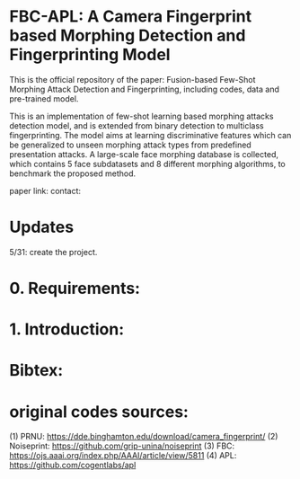 # FBC-APL: A Camera Fingerprint based Morphing Detection and Fingerprinting Model
This is the official repository of the paper: Fusion-based Few-Shot Morphing Attack Detection and Fingerprinting, including codes, data and pre-trained model.

This is an implementation of few-shot learning based morphing attacks detection model, and is extended from binary detection to multiclass fingerprinting. The model aims at learning discriminative features which can be generalized to unseen morphing attack types from predefined presentation attacks. A large-scale face morphing database is collected, which contains 5 face subdatasets and 8 different morphing algorithms, to benchmark the proposed method.

paper link:
contact:
# Updates
  5/31: create the project.



# 0. Requirements:

# 1. Introduction:




# Bibtex:



# original codes sources:
(1) PRNU: https://dde.binghamton.edu/download/camera_fingerprint/
(2) Noiseprint: https://github.com/grip-unina/noiseprint
(3) FBC: https://ojs.aaai.org/index.php/AAAI/article/view/5811
(4) APL: https://github.com/cogentlabs/apl

